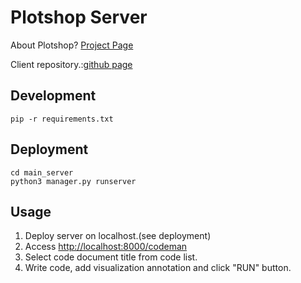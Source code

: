 # Plotshop Server

About Plotshop?
[Project Page](https://asai-kentaro.github.io/plotshop_server/)

Client repository.:[github page](https://github.com/asai-kentaro/plotshop_clientup)

## Development

```
pip -r requirements.txt
```

## Deployment

```
cd main_server
python3 manager.py runserver
```

## Usage
1. Deploy server on localhost.(see deployment)
2. Access [http://localhost:8000/codeman](http://localhost:8000/codeman)
3. Select code document title from code list.
4. Write code, add visualization annotation and click "RUN" button.
